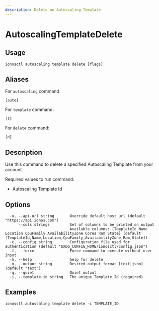 ```yaml
---
description: Delete an Autoscaling Template
---
```


# AutoscalingTemplateDelete

## Usage

```text
ionosctl autoscaling template delete [flags]
```

## Aliases

For `autoscaling` command:

```text
[auto]
```

For `template` command:

```text
[t]
```

For `delete` command:

```text
[d]
```

## Description

Use this command to delete a specified Autoscaling Template from your account.

Required values to run command:

* Autoscaling Template Id

## Options

```text
  -u, --api-url string       Override default host url (default "https://api.ionos.com")
      --cols strings         Set of columns to be printed on output 
                             Available columns: [TemplateId Name Location CpuFamily AvailabilityZone Cores Ram State] (default [TemplateId,Name,Location,CpuFamily,AvailabilityZone,Ram,State])
  -c, --config string        Configuration file used for authentication (default "$XDG_CONFIG_HOME/ionosctl/config.json")
  -f, --force                Force command to execute without user input
  -h, --help                 help for delete
  -o, --output string        Desired output format [text|json] (default "text")
  -q, --quiet                Quiet output
  -i, --template-id string   The unique Template Id (required)
```

## Examples

```text
ionosctl autoscaling template delete -i TEMPLATE_ID
```

